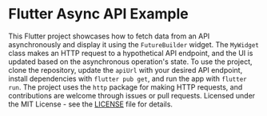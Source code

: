 # Flutter Async API Example

This Flutter project showcases how to fetch data from an API asynchronously and display it using the `FutureBuilder` widget. The `MyWidget` class makes an HTTP request to a hypothetical API endpoint, and the UI is updated based on the asynchronous operation's state. To use the project, clone the repository, update the `apiUrl` with your desired API endpoint, install dependencies with `flutter pub get`, and run the app with `flutter run`. The project uses the `http` package for making HTTP requests, and contributions are welcome through issues or pull requests. Licensed under the MIT License - see the [LICENSE](LICENSE) file for details.
